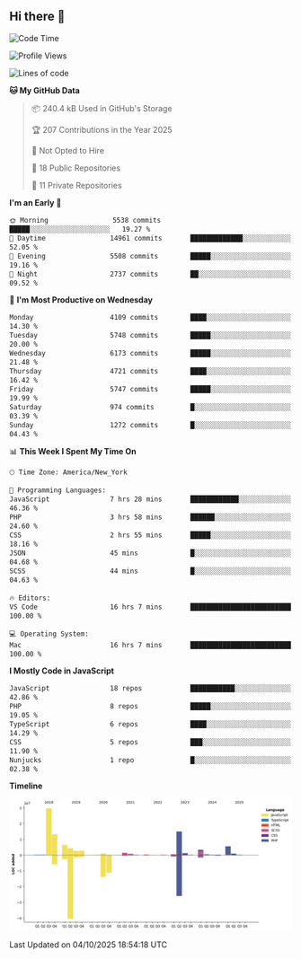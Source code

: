 ## Hi there 👋

<!--START_SECTION:waka-->
![Code Time](http://img.shields.io/badge/Code%20Time-399%20hrs%207%20mins-blue)

![Profile Views](http://img.shields.io/badge/Profile%20Views-0-blue)

![Lines of code](https://img.shields.io/badge/From%20Hello%20World%20I%27ve%20Written-89.7%20million%20lines%20of%20code-blue)

**🐱 My GitHub Data** 

> 📦 240.4 kB Used in GitHub's Storage 
 > 
> 🏆 207 Contributions in the Year 2025
 > 
> 🚫 Not Opted to Hire
 > 
> 📜 18 Public Repositories 
 > 
> 🔑 11 Private Repositories 
 > 
**I'm an Early 🐤** 

```text
🌞 Morning                5538 commits        █████░░░░░░░░░░░░░░░░░░░░   19.27 % 
🌆 Daytime                14961 commits       █████████████░░░░░░░░░░░░   52.05 % 
🌃 Evening                5508 commits        █████░░░░░░░░░░░░░░░░░░░░   19.16 % 
🌙 Night                  2737 commits        ██░░░░░░░░░░░░░░░░░░░░░░░   09.52 % 
```
📅 **I'm Most Productive on Wednesday** 

```text
Monday                   4109 commits        ████░░░░░░░░░░░░░░░░░░░░░   14.30 % 
Tuesday                  5748 commits        █████░░░░░░░░░░░░░░░░░░░░   20.00 % 
Wednesday                6173 commits        █████░░░░░░░░░░░░░░░░░░░░   21.48 % 
Thursday                 4721 commits        ████░░░░░░░░░░░░░░░░░░░░░   16.42 % 
Friday                   5747 commits        █████░░░░░░░░░░░░░░░░░░░░   19.99 % 
Saturday                 974 commits         █░░░░░░░░░░░░░░░░░░░░░░░░   03.39 % 
Sunday                   1272 commits        █░░░░░░░░░░░░░░░░░░░░░░░░   04.43 % 
```


📊 **This Week I Spent My Time On** 

```text
🕑︎ Time Zone: America/New_York

💬 Programming Languages: 
JavaScript               7 hrs 28 mins       ████████████░░░░░░░░░░░░░   46.36 % 
PHP                      3 hrs 58 mins       ██████░░░░░░░░░░░░░░░░░░░   24.60 % 
CSS                      2 hrs 55 mins       █████░░░░░░░░░░░░░░░░░░░░   18.16 % 
JSON                     45 mins             █░░░░░░░░░░░░░░░░░░░░░░░░   04.68 % 
SCSS                     44 mins             █░░░░░░░░░░░░░░░░░░░░░░░░   04.63 % 

🔥 Editors: 
VS Code                  16 hrs 7 mins       █████████████████████████   100.00 % 

💻 Operating System: 
Mac                      16 hrs 7 mins       █████████████████████████   100.00 % 
```

**I Mostly Code in JavaScript** 

```text
JavaScript               18 repos            ███████████░░░░░░░░░░░░░░   42.86 % 
PHP                      8 repos             █████░░░░░░░░░░░░░░░░░░░░   19.05 % 
TypeScript               6 repos             ████░░░░░░░░░░░░░░░░░░░░░   14.29 % 
CSS                      5 repos             ███░░░░░░░░░░░░░░░░░░░░░░   11.90 % 
Nunjucks                 1 repo              █░░░░░░░░░░░░░░░░░░░░░░░░   02.38 % 
```



**Timeline**

![Lines of Code chart](https://raw.githubusercontent.com/wilbertcaba/wilbertcaba/main/assets/bar_graph.png)


 Last Updated on 04/10/2025 18:54:18 UTC
<!--END_SECTION:waka-->

<!--
**wilbertcaba/wilbertcaba** is a ✨ _special_ ✨ repository because its `README.md` (this file) appears on your GitHub profile.

Here are some ideas to get you started:

- 🔭 I’m currently working on ...
- 🌱 I’m currently learning ...
- 👯 I’m looking to collaborate on ...
- 🤔 I’m looking for help with ...
- 💬 Ask me about ...
- 📫 How to reach me: ...
- 😄 Pronouns: ...
- ⚡ Fun fact: ...
-->
